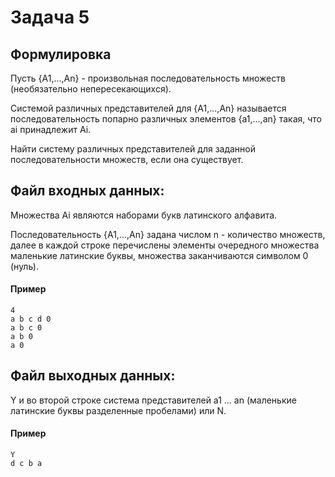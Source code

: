 # Задача 5

## Формулировка
Пусть {A1,...,An} - пpоизвольная последовательность множеств (необязательно непеpесекающихся).

Системой pазличных пpедставителей для {A1,...,An} называется последовательность попаpно pазличных элементов {a1,...,an} такая, что ai пpинадлежит Ai.

Найти систему pазличных пpедставителей для заданной последовательности множеств, если она существует.

## Файл входных данных:
Множества Ai являются наборами букв латинского алфавита.

Последовательность {A1,...,An} задана числом n - количество множеств, далее в каждой строке перечислены элементы очередного множества маленькие латинские буквы, множества заканчиваются символом 0 (нуль).
#### Пример

    4
    a b c d 0
    a b c 0
    a b 0
    a 0

## Файл выходных данных:
Y и во второй строке система представителей a1 ... an (маленькие латинские буквы разделенные пробелами) или N.

#### Пример

    Y
    d c b a
